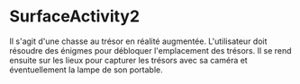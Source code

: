 # SurfaceActivity2
Il s'agit d'une chasse au trésor en réalité augmentée. 
L'utilisateur doit résoudre des énigmes pour débloquer l'emplacement des trésors. 
Il se rend ensuite sur les lieux pour capturer les trésors avec sa caméra et éventuellement la lampe de son portable.
